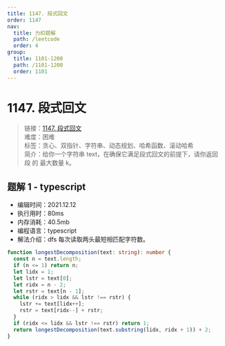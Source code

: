 ```yaml
---
title: 1147. 段式回文
order: 1147
nav:
  title: 力扣题解
  path: /leetcode
  order: 4
group:
  title: 1101-1200
  path: /1101-1200
  order: 1101
---
```


# 1147. 段式回文

> 链接：[1147. 段式回文](https://leetcode-cn.com/problems/longest-chunked-palindrome-decomposition/)  
> 难度：困难  
> 标签：贪心、双指针、字符串、动态规划、哈希函数、滚动哈希  
> 简介：给你一个字符串 text，在确保它满足段式回文的前提下，请你返回 段 的 最大数量 k。

## 题解 1 - typescript

- 编辑时间：2021.12.12
- 执行用时：80ms
- 内存消耗：40.5mb
- 编程语言：typescript
- 解法介绍：dfs 每次读取两头最短相匹配字符数。

```typescript
function longestDecomposition(text: string): number {
  const n = text.length;
  if (n <= 1) return n;
  let lidx = 1;
  let lstr = text[0];
  let ridx = n - 2;
  let rstr = text[n - 1];
  while (ridx > lidx && lstr !== rstr) {
    lstr += text[lidx++];
    rstr = text[ridx--] + rstr;
  }
  if (ridx <= lidx && lstr !== rstr) return 1;
  return longestDecomposition(text.substring(lidx, ridx + 1)) + 2;
}
```

